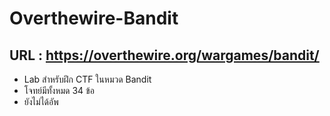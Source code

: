 # Overthewire-Bandit
## URL : https://overthewire.org/wargames/bandit/
  * Lab สำหรับฝึก CTF ในหมวด Bandit
  * โจทย์มีทั้งหมด 34 ข้อ
  * ยังไม่ได้อัพ

